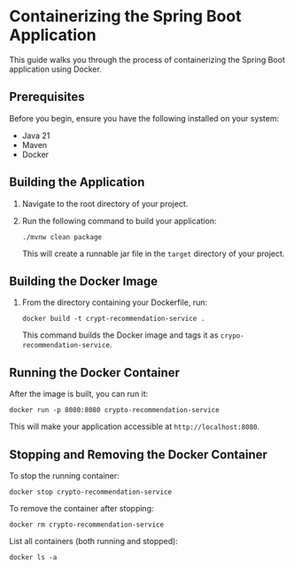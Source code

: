 # Containerizing the Spring Boot Application

This guide walks you through the process of containerizing the Spring Boot application using Docker.

## Prerequisites

Before you begin, ensure you have the following installed on your system:

- Java 21
- Maven
- Docker

## Building the Application

1. Navigate to the root directory of your project.
2. Run the following command to build your application:

   ```shell
   ./mvnw clean package
   ```

   This will create a runnable jar file in the `target` directory of your project.

## Building the Docker Image

1. From the directory containing your Dockerfile, run:

   ```shell
   docker build -t crypt-recommendation-service .
   ```

   This command builds the Docker image and tags it as `crypo-recommendation-service`.

## Running the Docker Container

After the image is built, you can run it:

```shell
docker run -p 8080:8080 crypto-recommendation-service
```

This will make your application accessible at `http://localhost:8080`.

## Stopping and Removing the Docker Container

To stop the running container:

```shell
docker stop crypto-recommendation-service
```

To remove the container after stopping:

```shell
docker rm crypto-recommendation-service
```

List all containers (both running and stopped):

```shell
docker ls -a
```